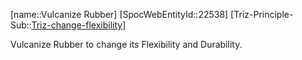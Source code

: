 ﻿---
type: TrizExample
aliases:
- Vulcanize Rubber
license: CC BY-SA 4.0
copyright: https://github.com/SpocWeb
IsDeleted: false
IsReadOnly: false
Confidential: public
tags: 
- Triz/Principle/Example
---
[name::Vulcanize Rubber]
[SpocWebEntityId::22538]
[Triz-Principle-Sub::[Triz-change-flexibility](tech/Triz/Sub/Triz-change-flexibility.md)]

Vulcanize Rubber to change its Flexibility and Durability.